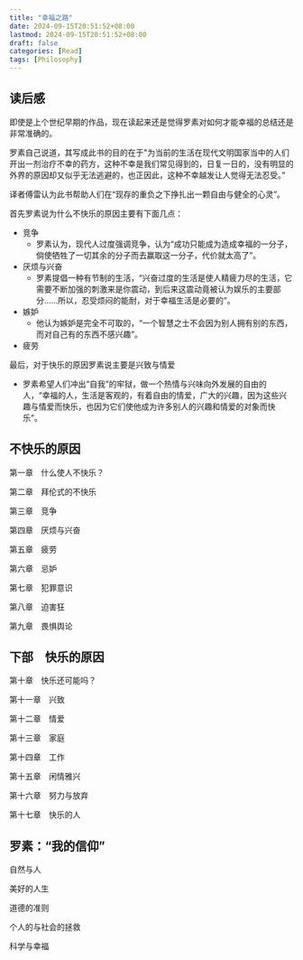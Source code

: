 ```yaml
---
title: "幸福之路"
date: 2024-09-15T20:51:52+08:00
lastmod: 2024-09-15T20:51:52+08:00
draft: false
categories: [Read]
tags: [Philosophy]
---
```


## 读后感
即使是上个世纪早期的作品，现在读起来还是觉得罗素对如何才能幸福的总结还是非常准确的。

罗素自己说道，其写成此书的目的在于"为当前的生活在现代文明国家当中的人们开出一剂治疗不幸的药方，这种不幸是我们常见得到的，日复一日的，没有明显的外界的原因却又似乎无法逃避的，也正因此，这种不幸越发让人觉得无法忍受。”

译者傅雷认为此书帮助人们在“现存的重负之下挣扎出一颗自由与健全的心灵”。

首先罗素说为什么不快乐的原因主要有下面几点：
- 竞争
  - 罗素认为，现代人过度强调竞争，认为“成功只能成为造成幸福的一分子，倘使牺牲了一切其余的分子而去赢取这一分子，代价就太高了”。
- 厌烦与兴奋
  - 罗素提倡一种有节制的生活，“兴奋过度的生活是使人精疲力尽的生活，它需要不断加强的刺激来是你震动，到后来这震动竟被认为娱乐的主要部分......所以，忍受烦闷的能耐，对于幸福生活是必要的”。
- 嫉妒
  - 他认为嫉妒是完全不可取的，“一个智慧之士不会因为别人拥有别的东西，而对自己有的东西不感兴趣”。
- 疲劳

最后，对于快乐的原因罗素说主要是兴致与情爱
- 罗素希望人们冲出“自我”的牢狱，做一个热情与兴味向外发展的自由的人，“幸福的人，生活是客观的，有着自由的情爱，广大的兴趣，因为这些兴趣与情爱而快乐，也因为它们使他成为许多别人的兴趣和情爱的对象而快乐”。


## 不快乐的原因
第一章　什么使人不快乐？

第二章　拜伦式的不快乐

第三章　竞争

第四章　厌烦与兴奋

第五章　疲劳

第六章　忌妒

第七章　犯罪意识

第八章　迫害狂

第九章　畏惧舆论


## 下部　快乐的原因
第十章　快乐还可能吗？

第十一章　兴致

第十二章　情爱

第十三章　家庭

第十四章　工作

第十五章　闲情雅兴

第十六章　努力与放弃

第十七章　快乐的人


##  罗素：“我的信仰”
自然与人

美好的人生

道德的准则

个人的与社会的拯救

科学与幸福
